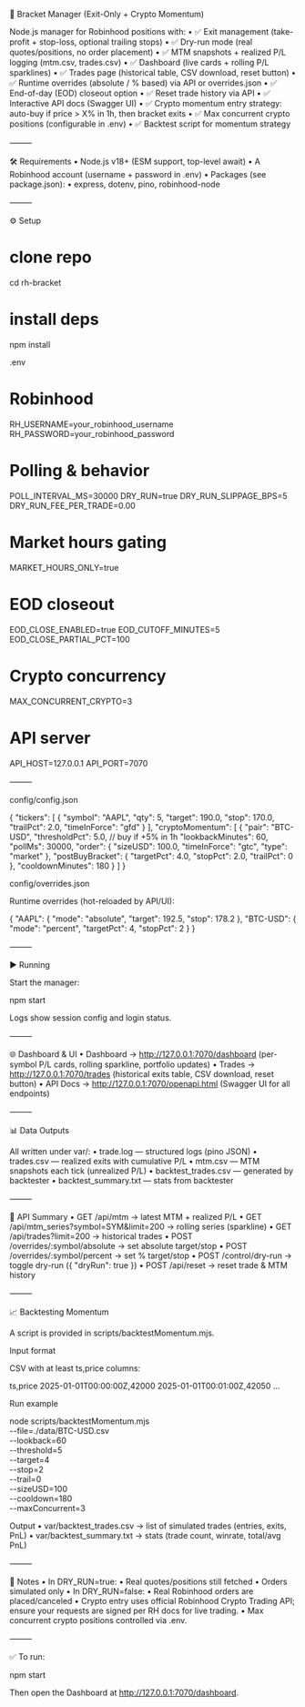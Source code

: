 📘 Bracket Manager (Exit-Only + Crypto Momentum)

Node.js manager for Robinhood positions with:
	•	✅ Exit management (take-profit + stop-loss, optional trailing stops)
	•	✅ Dry-run mode (real quotes/positions, no order placement)
	•	✅ MTM snapshots + realized P/L logging (mtm.csv, trades.csv)
	•	✅ Dashboard (live cards + rolling P/L sparklines)
	•	✅ Trades page (historical table, CSV download, reset button)
	•	✅ Runtime overrides (absolute / % based) via API or overrides.json
	•	✅ End-of-day (EOD) closeout option
	•	✅ Reset trade history via API
	•	✅ Interactive API docs (Swagger UI)
	•	✅ Crypto momentum entry strategy: auto-buy if price > X% in 1h, then bracket exits
	•	✅ Max concurrent crypto positions (configurable in .env)
	•	✅ Backtest script for momentum strategy

⸻

🛠 Requirements
	•	Node.js v18+ (ESM support, top-level await)
	•	A Robinhood account (username + password in .env)
	•	Packages (see package.json):
	•	express, dotenv, pino, robinhood-node

⸻

⚙️ Setup

# clone repo
cd rh-bracket

# install deps
npm install

.env

# Robinhood
RH_USERNAME=your_robinhood_username
RH_PASSWORD=your_robinhood_password

# Polling & behavior
POLL_INTERVAL_MS=30000
DRY_RUN=true
DRY_RUN_SLIPPAGE_BPS=5
DRY_RUN_FEE_PER_TRADE=0.00

# Market hours gating
MARKET_HOURS_ONLY=true

# EOD closeout
EOD_CLOSE_ENABLED=true
EOD_CUTOFF_MINUTES=5
EOD_CLOSE_PARTIAL_PCT=100

# Crypto concurrency
MAX_CONCURRENT_CRYPTO=3

# API server
API_HOST=127.0.0.1
API_PORT=7070


⸻

config/config.json

{
  "tickers": [
    { "symbol": "AAPL", "qty": 5, "target": 190.0, "stop": 170.0, "trailPct": 2.0, "timeInForce": "gfd" }
  ],
  "cryptoMomentum": [
    {
      "pair": "BTC-USD",
      "thresholdPct": 5.0,          // buy if +5% in 1h
      "lookbackMinutes": 60,
      "pollMs": 30000,
      "order": { "sizeUSD": 100.0, "timeInForce": "gtc", "type": "market" },
      "postBuyBracket": { "targetPct": 4.0, "stopPct": 2.0, "trailPct": 0 },
      "cooldownMinutes": 180
    }
  ]
}

config/overrides.json

Runtime overrides (hot-reloaded by API/UI):

{
  "AAPL": { "mode": "absolute", "target": 192.5, "stop": 178.2 },
  "BTC-USD": { "mode": "percent", "targetPct": 4, "stopPct": 2 }
}


⸻

▶️ Running

Start the manager:

npm start

Logs show session config and login status.

⸻

🌐 Dashboard & UI
	•	Dashboard → http://127.0.0.1:7070/dashboard
(per-symbol P/L cards, rolling sparkline, portfolio updates)
	•	Trades → http://127.0.0.1:7070/trades
(historical exits table, CSV download, reset button)
	•	API Docs → http://127.0.0.1:7070/openapi.html
(Swagger UI for all endpoints)

⸻

📊 Data Outputs

All written under var/:
	•	trade.log — structured logs (pino JSON)
	•	trades.csv — realized exits with cumulative P/L
	•	mtm.csv — MTM snapshots each tick (unrealized P/L)
	•	backtest_trades.csv — generated by backtester
	•	backtest_summary.txt — stats from backtester

⸻

📡 API Summary
	•	GET /api/mtm → latest MTM + realized P/L
	•	GET /api/mtm_series?symbol=SYM&limit=200 → rolling series (sparkline)
	•	GET /api/trades?limit=200 → historical trades
	•	POST /overrides/:symbol/absolute → set absolute target/stop
	•	POST /overrides/:symbol/percent → set % target/stop
	•	POST /control/dry-run → toggle dry-run ({ "dryRun": true })
	•	POST /api/reset → reset trade & MTM history

⸻

📈 Backtesting Momentum

A script is provided in scripts/backtestMomentum.mjs.

Input format

CSV with at least ts,price columns:

ts,price
2025-01-01T00:00:00Z,42000
2025-01-01T00:01:00Z,42050
...

Run example

node scripts/backtestMomentum.mjs \
  --file=./data/BTC-USD.csv \
  --lookback=60 \
  --threshold=5 \
  --target=4 \
  --stop=2 \
  --trail=0 \
  --sizeUSD=100 \
  --cooldown=180 \
  --maxConcurrent=3

Output
	•	var/backtest_trades.csv → list of simulated trades (entries, exits, PnL)
	•	var/backtest_summary.txt → stats (trade count, winrate, total/avg PnL)

⸻

🚦 Notes
	•	In DRY_RUN=true:
	•	Real quotes/positions still fetched
	•	Orders simulated only
	•	In DRY_RUN=false:
	•	Real Robinhood orders are placed/canceled
	•	Crypto entry uses official Robinhood Crypto Trading API; ensure your requests are signed per RH docs for live trading.
	•	Max concurrent crypto positions controlled via .env.

⸻

✅ To run:

npm start

Then open the Dashboard at http://127.0.0.1:7070/dashboard.